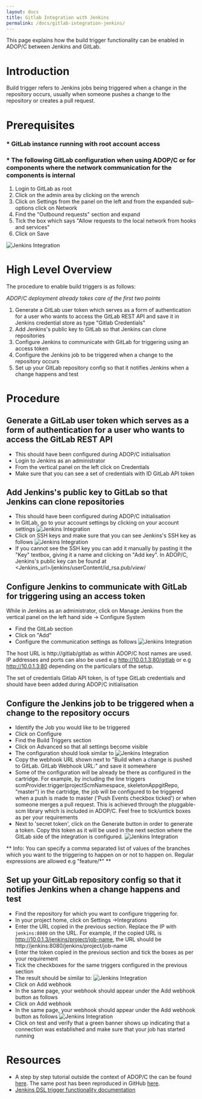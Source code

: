 ```yaml
---
layout: docs
title: Gitlab Integration with Jenkins
permalink: /docs/gitlab-integration-jenkins/
---
```


This page explains how the build trigger functionality can be enabled in ADOP/C between Jenkins and GitLab.

# Introduction

Build trigger refers to Jenkins jobs being triggered when a change in the repository occurs, usually when someone pushes a change to the repository or creates a pull request.

# Prerequisites

### * GitLab instance running with root account access

### * The following GitLab configuration when using ADOP/C or for components where the network communication for the components is internal

1. Login to GitLab as root
2. Click on the admin area by clicking on the wrench
3. Click on Settings from the panel on the left and from the expanded sub-options click on Network
4. Find the "Outbound requests" section and expand
5. Tick the box which says "Allow requests to the local network from hooks and services"
6. Click on Save

![Jenkins Integration](/pluggable-scm-library/images/docs/performance-optimisation.JPG)

# High Level Overview
The procedure to enable build triggers is as follows:

*ADOP/C deployment already takes care of the first two points*

1. Generate a GitLab user token which serves as a form of authentication for a user who wants to access the GitLab REST API and save it in Jenkins credential store as type "Gitlab Credentials"
2. Add Jenkins's public key to GitLab so that Jenkins can clone repositories
3. Configure Jenkins to communicate with GitLab for triggering using an access token
4. Configure the Jenkins job to be triggered when a change to the repository occurs
5. Set up your GitLab repository config so that it notifies Jenkins when a change happens and test

# Procedure
## Generate a GitLab user token which serves as a form of authentication for a user who wants to access the GitLab REST API
* This should have been configured during ADOP/C initialisation
* Login to Jenkins as an administrator
* From the vertical panel on the left click on Credentials
* Make sure that you can see a set of credentials with ID GitLab API token

## Add Jenkins's public key to GitLab so that Jenkins can clone repositories
* This should have been configured during ADOP/C initialisation
* In GitLab, go to your account settings by clicking on your account settings
![Jenkins Integration](/pluggable-scm-library/images/docs/jenkins-keys.JPG)
* Click on SSH keys and make sure that you can see Jenkins's SSH key as follows
![Jenkins Integration](/pluggable-scm-library/images/docs/ssh-keys.JPG)
* If you cannot see the SSH key you can add it manually by pasting it the "Key" textbox, giving it a name and clicking on "Add key".  In ADOP/C, Jenkins's public key can be found at <Jenkins_url>/jenkins/userContent/id_rsa.pub/*view*/

## Configure Jenkins to communicate with GitLab for triggering using an access token

While in Jenkins as an administrator, click on Manage Jenkins from the vertical panel on the left hand side → Configure System
* Find the GitLab section
* Click on "Add"
* Configure the communication settings as follows
![Jenkins Integration](/pluggable-scm-library/images/docs/gitlab-config.JPG)

The host URL is http://gitlab/gitlab as within ADOP/C host names are used. IP addresses and ports can also be used e.g http://10.0.1.3:80/gitlab or e.g http://10.0.1.3:80 depending on the particulars of the setup.

The set of credentials Gitlab API token,  is of type GitLab credentials and should have been added during ADOP/C initialisation

## Configure the Jenkins job to be triggered when a change to the repository occurs
* Identify the Job you would like to be triggered
* Click on Configure
* Find the Build Triggers section
* Click on Advanced so that all settings become visible
* The configuration should look similar to
![Jenkins Integration](/pluggable-scm-library/images/docs/configuration.JPG)
* Copy the webhook URL shown next to "Build when a change is pushed to GitLab. GitLab Webhook URL:" and save it somewhere
* Some of the configuration will be already be there  as configured in the cartridge. For example, by including the line  triggers scmProvider.trigger(projectScmNamespace, skeletonAppgitRepo, "master") in the cartridge, the job will be configured to be triggered when a push is made to master ('Push Events checkbox ticked') or when someone merges a pull request. This is achieved through the pluggable-scm library which is included in ADOP/C.  Feel free to tick/untick boxes as per your requirements
* Next to 'secret token', click on the Generate button in order to generate a token. Copy this token as it will be used in the next section where the GitLab side of the integration is configured.
![Jenkins Integration](/pluggable-scm-library/images/docs/config-master.JPG)

** Info: You can specify a comma separated list of values of the branches which you want to the triggering to happen on or not to happen on. Regular expressions are allowed e.g "feature/*" **

## Set up your GitLab repository config so that it notifies Jenkins when a change happens and test
* Find the repository for which you want to configure triggering for.
* In your project home, click on Settings ->Integrations
* Enter the URL copied in the previous section. Replace the IP with `jenkins:8080` on the URL. For example, if the copied URL is http://10.0.1.3/jenkins/project/job-name, the URL should be http://jenkins:8080/jenkins/project/job-name
* Enter the token copied in the previous section and tick the boxes as per your requirement
* Tick the checkboxes for the same triggers configured in the previous section
* The result should be similar to:
![Jenkins Integration](/pluggable-scm-library/images/docs/integration-result.JPG)
* Click on Add webhook
* In the same page, your webhook should appear under the Add webhook button as follows
* Click on Add webhook
* In the same page, your webhook should appear under the Add webhook button as follows
![Jenkins Integration](/pluggable-scm-library/images/docs/webhooks.JPG)
* Click on test and verify that a green banner shows up indicating that a connection was established and make sure that your job has started running

# Resources
* A  step by step tutorial outside the context of ADOP/C the can be found [here](https://medium.com/@teeks99/continuous-integration-with-jenkins-and-gitlab-fa770c62e88a). The same post has been reproduced in GitHub [here](https://github.com/jenkinsci/gitlab-plugin/wiki/Setup-Example).
* [Jenkins DSL trigger functionality documentation](https://jenkinsci.github.io/job-dsl-plugin/#path/freeStyleJob-triggers-gitlabPush)